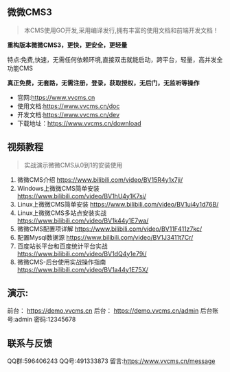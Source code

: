 ## 微微CMS3

>本CMS使用GO开发,采用编译发行,拥有丰富的使用文档和前端开发文档！

**重构版本微微CMS3，更快，更安全，更轻量**


特点:免费,快速，无需任何依赖环境,直接双击就能启动，跨平台，轻量，高并发全功能CMS

**真正免费，无套路，无需注册，登录，获取授权，无后门，无监听等操作**

- 官网:https://www.vvcms.cn
- 使用文档:https://www.vvcms.cn/doc
- 开发文档:https://www.vvcms.cn/dev
- 下载地址：https://www.vvcms.cn/download


## 视频教程
> 实战演示微微CMS从0到1的安装使用

1. 微微CMS介绍  https://www.bilibili.com/video/BV15R4y1x7ji/
2. Windows上微微CMS简单安装 https://www.bilibili.com/video/BV1hU4y1K7si/
3. Linux上微微CMS简单安装 https://www.bilibili.com/video/BV1ui4y1d76B/
4. Linux上微微CMS多站点安装实战 https://www.bilibili.com/video/BV1k44y1E7wa/
5. 微微CMS配置项详解 https://www.bilibili.com/video/BV11F411z7kc/
6. 配置Mysql数据源 https://www.bilibili.com/video/BV1J3411t7Cr/
7. 百度站长平台和百度统计平台实战 https://www.bilibili.com/video/BV1dQ4y1e79i/
8. 微微CMS-后台使用实战操作指南 https://www.bilibili.com/video/BV1a44y1E75X/


## 演示:
前台： https://demo.vvcms.cn
后台： https://demo.vvcms.cn/admin 
后台账号:admin 密码:12345678



## 联系与反馈
QQ群:596406243
QQ号:491333873
留言:https://www.vvcms.cn/message